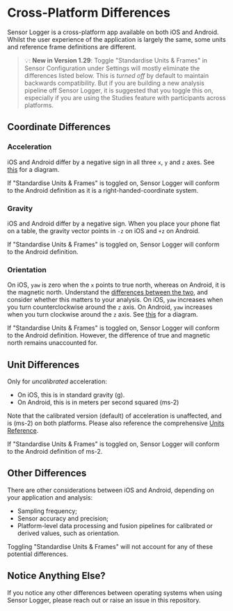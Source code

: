 # Cross-Platform Differences
Sensor Logger is a cross-platform app available on both iOS and Android. Whilst the user experience of the application is largely the same, some units and reference frame definitions are different. 

> 💡: **New in Version 1.29**: Toggle "Standardise Units & Frames" in Sensor Configuration under Settings will mostly eliminate the differences listed below. This is _turned off_ by default to maintain backwards compatibility. But if you are building a new analysis pipeline off Sensor Logger, it is suggested that you toggle this on, especially if you are using the Studies feature with participants across platforms.  

## Coordinate Differences
### Acceleration
iOS and Android differ by a negative sign in all three `x`, `y` and `z` axes. See [this](https://github.com/tszheichoi/awesome-sensor-logger/blob/main/COORDINATES.md#differences-between-ios-and-android) for a diagram. 

If "Standardise Units & Frames" is toggled on, Sensor Logger will conform to the Android definition as it is a right-handed-coordinate system. 

### Gravity
iOS and Android differ by a negative sign. When you place your phone flat on a table, the gravity vector points in `-z` on iOS and `+z` on Android.

If "Standardise Units & Frames" is toggled on, Sensor Logger will conform to the Android definition.


### Orientation
On iOS, `yaw` is zero when the `x` points to true north, whereas on Android, it is the magnetic north. Understand the [differences between the two](https://www.rmg.co.uk/stories/topics/true-north-magnetic-north-whats-difference), and consider whether this matters to your analysis.
On iOS, `yaw` increases when you turn counterclockwise around the `z` axis. On Android, `yaw` increases when you turn clockwise around the `z` axis. See [this](https://github.com/tszheichoi/awesome-sensor-logger/blob/main/COORDINATES.md#differences-between-ios-and-android-1) for a diagram.

If "Standardise Units & Frames" is toggled on, Sensor Logger will conform to the Android definition. However, the difference of true and magnetic north remains unaccounted for. 

## Unit Differences
Only for _uncalibrated_ acceleration:
- On iOS, this is in standard gravity (g).
- On Android, this is in meters per second squared (ms-2)

Note that the calibrated version (default) of acceleration is unaffected, and is (ms-2) on both platforms. Please also reference the comprehensive [Units Reference](https://github.com/tszheichoi/awesome-sensor-logger/blob/main/UNITS.md). 

If "Standardise Units & Frames" is toggled on, Sensor Logger will conform to the Android definition of ms-2. 

## Other Differences
There are other considerations between iOS and Android, depending on your application and analysis:
- Sampling frequency;
- Sensor accuracy and precision;
- Platform-level data processing and fusion pipelines for calibrated or derived values, such as orientation.

Toggling "Standardise Units & Frames" will not account for any of these potential differences. 

## Notice Anything Else?
If you notice any other differences between operating systems when using Sensor Logger, please reach out or raise an issue in this repository. 

